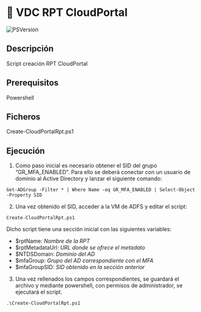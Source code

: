 :cop: VDC RPT CloudPortal
=======================
![PSVersion](https://img.shields.io/static/v1?label=PSVersion&message=%3E%3D5.1&color=blue&style=flat-square&logo=powershell)

## Descripción

Script creación RPT CloudPortal

## Prerequisitos

Powershell

## Ficheros

Create-CloudPortalRpt.ps1

## Ejecución

1.	Como paso inicial es necesario obtener el SID del grupo “GR_MFA_ENABLED”. 
Para ello se deberá conectar con un usuario de dominio al Active Directory y lanzar el siguiente comando:
```powerhell
Get-ADGroup -Filter * | Where Name -eq GR_MFA_ENABLED | Select-Object -Property SID
```


2.	Una vez obtenido el SID, acceder a la VM de ADFS y editar el script:
```powerhell
Create-CloudPortalRpt.ps1 
```

Dicho script tiene una sección inicial con las siguientes variables:
-	$rptName:	_Nombre de la RPT_
-	$rptMetadataUrl:	_URL donde se ofrece el metadato_
-	$NTDSDomain:	_Dominio del AD_
-	$mfaGroup:	_Grupo del AD correspondiente con el MFA_
-	$mfaGroupSID:	_SID obtenido en la sección anterior_

3.	Una vez rellenados los campos correspondientes, se guardará el archivo y mediante powershell, con permisos de administrador, se ejecutará el script.
```powerhell
.\Create-CloudPortalRpt.ps1 
```
